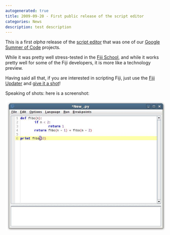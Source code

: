 ```yaml
---
autogenerated: true
title: 2009-09-20 - First public release of the script editor
categories: News
description: test description
---
```


This is a first *alpha* release of the [script editor](SoC_2009_Ideas#Add_a_simple_yet_minimally_powerful_plugin_and_script_editor) that was one of our [Google Summer of Code](/news/2009-04-20_-_Summer_of_Code__We_got_us_three_students) projects.

While it was pretty well stress-tested in the [Fiji School](/news/2009-08-04_-_Fiji_School_-_Last_Call_for_Student_Applications), and while it works pretty well for some of the Fiji developers, it is more like a technology preview.

Having said all that, if you are interested in scripting Fiji, just use the [Fiji Updater](/plugins/updater) and [give it a shot](/scripting/script-editor)!

Speaking of shots: here is a screenshot:

![](/media/Script-Editor-first-script.jpg "Script-Editor-first-script.jpg")


